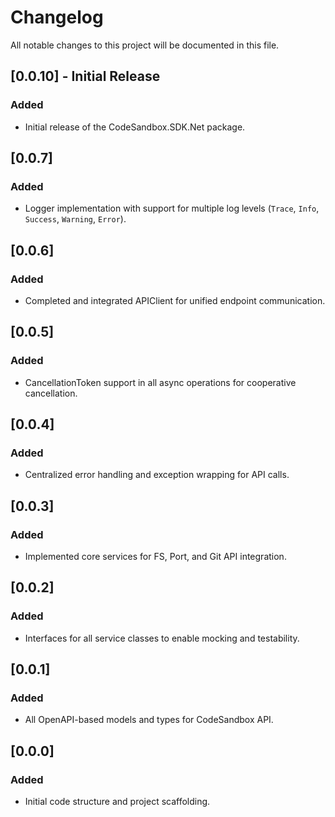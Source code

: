 ﻿# Changelog

All notable changes to this project will be documented in this file.

## [0.0.10] - Initial Release
### Added
- Initial release of the CodeSandbox.SDK.Net package.

## [0.0.7]
### Added
- Logger implementation with support for multiple log levels (`Trace`, `Info`, `Success`, `Warning`, `Error`).

## [0.0.6]
### Added
- Completed and integrated APIClient for unified endpoint communication.

## [0.0.5]
### Added
- CancellationToken support in all async operations for cooperative cancellation.

## [0.0.4]
### Added
- Centralized error handling and exception wrapping for API calls.

## [0.0.3]
### Added
- Implemented core services for FS, Port, and Git API integration.

## [0.0.2]
### Added
- Interfaces for all service classes to enable mocking and testability.

## [0.0.1]
### Added
- All OpenAPI-based models and types for CodeSandbox API.

## [0.0.0]
### Added
- Initial code structure and project scaffolding.
